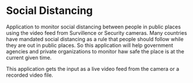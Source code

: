 # Social Distancing
Application to monitor social distancing between people in public places using the video feed from Survillence or Security cameras.
Many countries have mandated social distancing as a rule that people should follow while they are out in public places. So this application will help government agencies and private organizations to monitor haw safe the place is at the current given time.

This application gets the input as a live video feed from the camera or a recorded video file.
